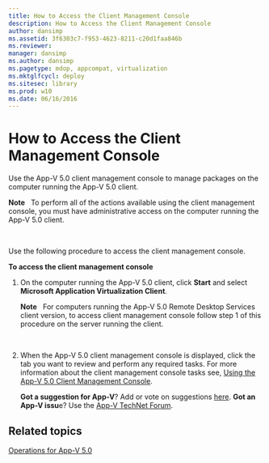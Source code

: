 ```yaml
---
title: How to Access the Client Management Console
description: How to Access the Client Management Console
author: dansimp
ms.assetid: 3f6303c7-f953-4623-8211-c20d1faa846b
ms.reviewer: 
manager: dansimp
ms.author: dansimp
ms.pagetype: mdop, appcompat, virtualization
ms.mktglfcycl: deploy
ms.sitesec: library
ms.prod: w10
ms.date: 06/16/2016
---
```



# How to Access the Client Management Console


Use the App-V 5.0 client management console to manage packages on the computer running the App-V 5.0 client.

**Note**  
To perform all of the actions available using the client management console, you must have administrative access on the computer running the App-V 5.0 client.

 

Use the following procedure to access the client management console.

**To access the client management console**

1.  On the computer running the App-V 5.0 client, click **Start** and select **Microsoft Application Virtualization Client**.

    **Note**  
    For computers running the App-V 5.0 Remote Desktop Services client version, to access client management console follow step 1 of this procedure on the server running the client.

     

2.  When the App-V 5.0 client management console is displayed, click the tab you want to review and perform any required tasks. For more information about the client management console tasks see, [Using the App-V 5.0 Client Management Console](using-the-app-v-50-client-management-console.md).

    **Got a suggestion for App-V**? Add or vote on suggestions [here](http://appv.uservoice.com/forums/280448-microsoft-application-virtualization). **Got an App-V issu**e? Use the [App-V TechNet Forum](https://social.technet.microsoft.com/Forums/home?forum=mdopappv).

## Related topics


[Operations for App-V 5.0](operations-for-app-v-50.md)

 

 





